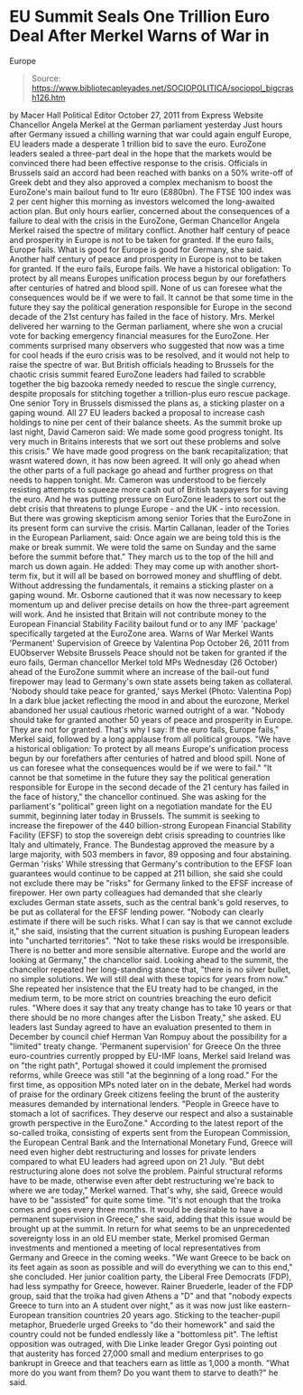 # EU Summit Seals One Trillion Euro Deal After Merkel Warns of War in 
Europe

> Source: https://www.bibliotecapleyades.net/SOCIOPOLITICA/sociopol_bigcrash126.htm

by Macer Hall
Political Editor
October 27, 2011
from
Express Website
Chancellor Angela Merkel
at the German parliament
yesterday
Just hours after Germany issued a chilling
warning that war could again engulf Europe, EU leaders made a desperate 1
trillion bid to save the euro.
EuroZone leaders sealed a three-part deal in the hope that the markets would
be convinced there had been effective response to the crisis.
Officials in Brussels said an accord had been reached with banks on a 50%
write-off of Greek debt and they also approved a complex mechanism to boost
the EuroZone's main bailout fund to 1tr euro (£880bn).
The FTSE 100 index was 2 per cent higher this morning as investors welcomed
the long-awaited action plan.
But only hours earlier, concerned about the consequences of a failure to
deal with the crisis in the EuroZone, German Chancellor Angela Merkel
raised the
spectre of military conflict.
Another half century of peace and prosperity in Europe is not to be taken
for granted.
If the euro fails, Europe fails.
What is good for Europe is good for
Germany, she said.
Another half century of peace and prosperity in Europe is not to be
taken for granted. If the euro fails, Europe fails. We have a historical obligation: To protect by all means Europes unification
process begun by our forefathers after centuries of hatred and blood
spill. None of us can foresee what the consequences would be if we were
to fail.
It cannot be that some time in the future they say the political
generation responsible for Europe in the second decade of the 21st
century has failed in the face of history.
Mrs. Merkel delivered her warning to the German
parliament, where she won a crucial vote for backing emergency financial
measures for the EuroZone.
Her comments surprised many observers who suggested that now was a time for
cool heads if the euro crisis was to be resolved, and it would not help to
raise the spectre of war.
But British officials heading to Brussels for the chaotic crisis summit
feared EuroZone leaders had failed to scrabble together the big bazooka
remedy needed to rescue the single currency, despite proposals for stitching
together a trillion-plus euro rescue package.
One senior Tory in Brussels dismissed the plans as,
a sticking plaster on a gaping wound.
All 27 EU leaders backed a proposal to increase
cash holdings to nine per cent of their balance sheets.
As the summit broke up last night, David Cameron said:
We made some good progress tonight. Its
very much in Britains interests that we sort out these problems and
solve this crisis."
We have made good progress on the bank recapitalization; that wasnt
watered down, it has now been agreed. It will only go ahead when the
other parts of a full package go ahead and further progress on that
needs to happen tonight.
Mr. Cameron was understood to be fiercely
resisting attempts to squeeze more cash out of British taxpayers for saving
the euro.
And he was putting pressure on EuroZone leaders to sort out the debt crisis
that threatens to plunge Europe - and the UK - into recession. But there was
growing skepticism among senior Tories that the EuroZone in its present form
can survive the crisis.
Martin Callanan, leader of the Tories in the European Parliament,
said:
Once again we are being told this is the
make or break summit. We were told the same on Sunday and the same
before the summit before that."
They march us to the top of the hill and march us down again.
He added:
They may come up with another short-term
fix, but it will all be based on borrowed money and shuffling of debt.
Without addressing the fundamentals, it remains a sticking plaster on a
gaping wound.
Mr. Osborne cautioned that it was now necessary
to keep momentum up and deliver precise details on how the three-part
agreement will work.
And he insisted that Britain will not contribute money to the European
Financial Stability Facility bailout fund or to any
IMF 'package' specifically
targeted at the EuroZone area.
Warns of War
Merkel Wants 'Permanent' Supervision of Greece
by Valentina Pop
October 26, 2011
from
EUObserver Website
Brussels
Peace should not be taken for granted if the
euro fails, German chancellor Merkel told MPs Wednesday (26 October)
ahead of the EuroZone summit where an increase of the bail-out fund
firepower may lead to Germany's own state assets being taken as collateral.
'Nobody should take peace for
granted,' says Merkel
(Photo: Valentina Pop)
In a dark blue jacket reflecting the mood in and
about the eurozone, Merkel abandoned her usual cautious rhetoric warned
outright of a war.
"Nobody should take for granted another 50
years of peace and prosperity in Europe. They are not for granted.
That's why I say: If the euro fails, Europe fails," Merkel said,
followed by a long applause from all political groups.
"We have a historical obligation: To protect by all means Europe's
unification process begun by our forefathers after centuries of hatred
and blood spill. None of us can foresee what the consequences would be
if we were to fail."
"It cannot be that sometime in the future they say the political
generation responsible for Europe in the second decade of the 21 century
has failed in the face of history," the chancellor continued.
She was asking for the parliament's "political"
green light on a negotiation mandate for the EU summit, beginning later
today in Brussels.
The summit is seeking to increase the firepower
of the 440 billion-strong European Financial Stability Facility (EFSF)
to stop the sovereign debt crisis spreading to countries like Italy and
ultimately, France.
The Bundestag approved the measure by a large majority, with 503 members in
favor, 89 opposing and four abstaining.
German 'risks'
While stressing that Germany's contribution to the EFSF loan guarantees
would continue to be capped at 211 billion, she said she could not exclude
there may be "risks" for Germany linked to the EFSF increase of firepower.
Her own party colleagues had demanded that she
clearly excludes German state assets, such as the central bank's gold
reserves, to be put as collateral for the EFSF lending power.
"Nobody can clearly estimate if there will
be such risks. What I can say is that we cannot exclude it," she said,
insisting that the current situation is pushing European leaders into
"uncharted territories".
"Not to take these risks would be irresponsible. There is no better and
more sensible alternative. Europe and the world are looking at Germany,"
the chancellor said.
Looking ahead to the summit, the chancellor
repeated her long-standing stance that,
"there is no silver bullet, no simple
solutions. We will still deal with these topics for years from now."
She repeated her insistence that the EU treaty
had to be changed, in the medium term, to be more strict on countries
breaching the euro deficit rules.
"Where does it say that any treaty change
has to take 10 years or that there should be no more changes after the
Lisbon Treaty," she asked.
EU leaders last Sunday agreed to have an
evaluation presented to them in December by council chief Herman Van
Rompuy about the possibility for a "limited" treaty change.
'Permanent
supervision' for Greece
On the three euro-countries currently propped by EU-IMF loans, Merkel said
Ireland was on "the right path", Portugal showed it could implement the
promised reforms, while Greece was still "at the beginning of a long road."
For the first time, as opposition MPs noted later on in the debate, Merkel
had words of praise for the ordinary Greek citizens feeling the brunt of the
austerity measures demanded by international lenders.
"People in Greece have to stomach a lot of
sacrifices. They deserve our respect and also a sustainable growth
perspective in the EuroZone."
According to the latest report of the so-called
troika, consisting of experts sent from the European Commission, the
European Central Bank and the International Monetary Fund, Greece will need
even higher debt restructuring and losses for private lenders compared to
what EU leaders had agreed upon on 21 July.
"But debt restructuring alone does not solve
the problem. Painful structural reforms have to be made, otherwise even
after debt restructuring we're back to where we are today," Merkel
warned.
That's why, she said, Greece would have to be
"assisted" for quite some time.
"It's not enough that the troika comes and
goes every three months. It would be desirable to have a permanent
supervision in Greece," she said, adding that this issue would be
brought up at the summit.
In return for what seems to be an unprecedented
sovereignty loss in an old EU member state, Merkel promised German
investments and mentioned a meeting of local representatives from Germany
and Greece in the coming weeks.
"We want Greece to be back on its feet again
as soon as possible and will do everything we can to this end," she
concluded.
Her junior coalition party, the Liberal Free
Democrats (FDP), had less sympathy for Greece, however.
Rainer Bruederle, leader of the FDP
group, said that the troika had given Athens a "D" and that "nobody expects
Greece to turn into an A student over night," as it was now just like
eastern-European transition countries 20 years ago.
Sticking to the teacher-pupil metaphor, Bruederle urged Greeks to "do their
homework" and said the country could not be funded endlessly like a
"bottomless pit".
The leftist opposition was outraged, with Die Linke leader Gregor
Gysi pointing out that austerity has forced 27,000 small and medium
enterprises to go bankrupt in Greece and that teachers earn as little as
1,000 a month.
"What more do you want from them? Do you
want them to starve to death?" he said.
